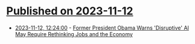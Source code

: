 # [Published on 2023-11-12](index.md)

* [2023-11-12, 12:24:00](https://tech.slashdot.org/story/23/11/11/0349214/former-president-obama-warns-disruptive-ai-may-require-rethinking-jobs-and-the-economy?utm_source=rss1.0mainlinkanon&utm_medium=feed) - [Former President Obama Warns 'Disruptive' AI May Require Rethinking Jobs and the Economy](https://tech.slashdot.org/story/23/11/11/0349214/former-president-obama-warns-disruptive-ai-may-require-rethinking-jobs-and-the-economy?utm_source=rss1.0mainlinkanon&utm_medium=feed)

